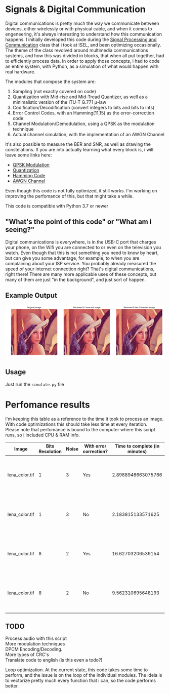 # Signals & Digital Communication

Digital communications is pretty much the way we communicate between devices, either wirelessly or with physical cable, and when it comes to engeneering, it's always interesting to understand how this communication happens. I initially developed this code during the [Signal Processing and Communication](https://www.isel.pt/en/subjects/signal-processing-and-communication-leim) class that i took at ISEL, and been optimizing occasionally. 
The theme of the class revolved around multimedia communications systems, and how this was divided in blocks, that when all put together, had to efficiently process data. In order to apply those concepts, i had to code an entire system, with Python, as a simulation of what would happen with real hardware.

The modules that compose the system are:

1. Sampling (not exactly covered on code)
2. Quantization with Mid-rise and Mid-Tread Quantizer, as well as a minimalistic version of the ITU-T G.771 μ-law
3. Codification/Decodification (convert integers to bits and bits to ints)
4. Error Control Codes, with an Hamming(11,15) as the error-correction code
5. Channel Modulation/Demodulation, using a QPSK as the modulation technique
6. Actual channel simulation, with the implementation of an AWGN Channel

It's also possible to measure the BER and SNR, as well as drawing the constelations.
If you are into actually learning what every block is, i will leave some links here:

 - [QPSK Modulation](https://www.gaussianwaves.com/2010/10/qpsk-modulation-and-demodulation-2/)
 - [Quantization](https://en.wikipedia.org/wiki/Quantization)
 - [Hamming Code](https://www.geeksforgeeks.org/hamming-code-in-computer-network/)
 - [AWGN Channel](https://en.wikipedia.org/wiki/Additive_white_Gaussian_noise)

Even though this code is not fully optimized, it still works. I'm working on improving the perfomance of this, but that might take a while.

This code is compatible with Python 3.7 or newer

## "What's the point of this code" or "What am i seeing?"
Digital communications is everywhere, is in the USB-C port that charges your phone, on the Wifi you are connected to or even on the television you watch. Even though that this is not something you need to know by heart, but can give you some advantage, for example, to when you are complaining about your ISP service. You probably already measured the speed of your internet connection right? That's digital communications, right there!
There are many more applicable uses of these concepts, but many of them are just "in the background", and just sort of happen.


## Example Output
![Lena Output](docs/output1.jpg)

## Usage
Just run the ``simulate.py`` file

# Perfomance results

I'm keeping this table as a reference to the time it took to process an image. With code optimizations this should take less time at every iteration.  
Please note that perfomance is bound to the computer where this script runs, so i included CPU & RAM info.

| Image          | Bits Resolution | Noise | With error correction? | Time to complete (in minutes) | CPU                             | RAM             | 
|----------------|-----------------|-------|------------------------|-------------------------------|---------------------------------|-----------------|
| lena_color.tif | 1               | 3     | Yes                    | 2.8988948663075766            | 2,7 GHz Dual-Core Intel Core i5 | 8 GB 1867 MHz DDR3
| lena_color.tif | 1               | 3     | No                     | 2.183815133571625             | 2,7 GHz Dual-Core Intel Core i5 | 8 GB 1867 MHz DDR3
| lena_color.tif | 8               | 2     | Yes                    | 16.62703206539154             | 2,7 GHz Dual-Core Intel Core i5 | 8 GB 1867 MHz DDR3
| lena_color.tif | 8               | 2     | No                     | 9.562310695648193             | 2,7 GHz Dual-Core Intel Core i5 | 8 GB 1867 MHz DDR3


## TODO

Process audio with this script  
More modulation techniques  
DPCM Encoding/Decoding.  
More types of CRC's   
Translate code to english (is this even a todo?)  

Loop optimization. At the current state, this code takes some time to perform, and the issue is on the loop of the individual modules. 
The ideia is to vectorize pretty much every function that i can, so the code performs better.  